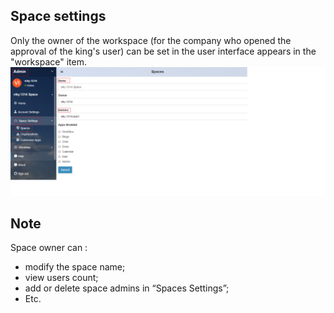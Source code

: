 ## Space settings
Only the owner of the workspace (for the company who opened the approval of the king's user) can be set in the user interface appears in the "workspace" item.
![](images/space.png)
## Note
Space owner can :
- modify the space name; 
- view users count;
- add or delete space admins in “Spaces Settings”;
- Etc.

